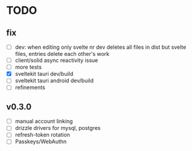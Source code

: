 # TODO

## fix

- [ ] dev: when editing only svelte nr dev deletes all files in dist but svelte files, entries delete each other's work
- [ ] client/solid async reactivity issue
- [ ] more tests
- [x] sveltekit tauri dev/build
- [ ] sveltekit tauri android dev/build
- [ ] refinements

## v0.3.0

- [ ] manual account linking
- [ ] drizzle drivers for mysql, postgres
- [ ] refresh-token rotation
- [ ] Passkeys/WebAuthn
